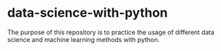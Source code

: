 # data-science-with-python
The purpose of this repository is to practice the usage of different data science and machine learning methods with python.
